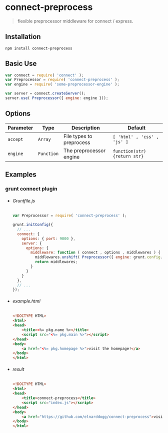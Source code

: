 connect-preprocess
==================

> flexible preprocessor middleware for connect / express.

Installation
------------
    npm install connect-preprocess

Basic Use
---------
```javascript
var connect = require( 'connect' );
var Preprocessor = require( 'connect-preprocess' );
var engine = require( 'some-preprocessor-engine' );

var server = connect.createServer();
server.use( Preprocessor({ engine: engine }));
```

Options
-------
| Parameter | Type | Description | Default |
| --------- | ---- | ----------- | ------- |
| `accept` | `Array` | File types to preprocess | `[ 'html' , 'css' , 'js' ]` |
| `engine` | `Function` | The preprocessor engine | `function(str){return str}` |

Examples
--------

### grunt connect plugin

* ###### Gruntfile.js
    ```javascript
    var Preprocessor = require( 'connect-preprocess' );

    grunt.initConfig({
      // ...
      connect: {
        options: { port: 9000 },
        server: {
          options: {
            middleware: function ( connect , options , middlewares ) {
              middlewares.unshift( Preprocessor({ engine: grunt.config.process }));
              return middlewares;
            }
          }
        }
      },
      // ...
    });
    ```

* ###### example.html
    ```html
    <!DOCTYPE HTML>
    <html>
    <head>
        <title><%= pkg.name %></title>
        <script src="<%= pkg.main %>"></script>
    </head>
    <body>
        <a href="<%= pkg.homepage %>">visit the homepage!</a>
    </body>
    </html>
    ```

* ###### result
    ```html
    <!DOCTYPE HTML>
    <html>
    <head>
        <title>connect-preprocess</title>
        <script src="index.js"></script>
    </head>
    <body>
        <a href="https://github.com/elnarddogg/connect-preprocess">visit the homepage!</a>
    </body>
    </html>
    ```
